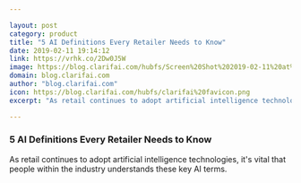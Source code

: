 ```yaml
---

layout: post
category: product
title: "5 AI Definitions Every Retailer Needs to Know"
date: 2019-02-11 19:14:12
link: https://vrhk.co/2Dw0J5W
image: https://blog.clarifai.com/hubfs/Screen%20Shot%202019-02-11%20at%201.55.47%20PM.png#keepProtocol
domain: blog.clarifai.com
author: "blog.clarifai.com"
icon: https://blog.clarifai.com/hubfs/clarifai%20favicon.png
excerpt: "As retail continues to adopt artificial intelligence technologies, it's vital that people within the industry understands these key AI terms."

---
```


### 5 AI Definitions Every Retailer Needs to Know

As retail continues to adopt artificial intelligence technologies, it's vital that people within the industry understands these key AI terms.